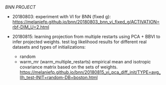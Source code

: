*BNN PROJECT*

* 20180803: experiment with VI for BNN (fixed g):
        https://melaniefp.github.io/bnn/20180803_bnn_vi_fixed_g/ACTIVATION=rbf-DIM_U=2.html

* 20180815: learning projection from multiple restarts using PCA + BBVI to infer projected weights.
test log likelihood results for different real datasets and types of initializations:
	- random
	- warm_mr (warm_multiple_restarts) empirical mean and isotropic covariance matrix based on the sets of weights.
	https://melaniefp.github.io/bnn/20180815_vi_pca_diff_init/TYPE=avg_llh_test-INIT=random-DB=boston.html
